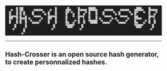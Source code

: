 ![alt text](https://github.com/Ph3nX-Z/Hash-Crosser/blob/master/logo2.PNG?raw=true)

----------------------------------------------------------------------------------------
Hash-Crosser is an open source hash generator, to create personnalized hashes.
----------------------------------------------------------------------------------------
